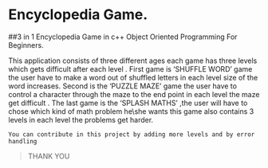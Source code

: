 # Encyclopedia Game.
##3 in 1 Encyclopedia Game in c++ Object Oriented Programming For Beginners.

This application consists of three different ages each game has three levels
 which gets difficult after each level . First game is ‘SHUFFLE WORD’ game  the
 user have to make a word out of shuffled letters in each level size of the word
 increases. Second is the ‘PUZZLE MAZE’ game the user have to control a
 character through the maze to the end point in each level the maze get difficult .
The last game is the ‘SPLASH MATHS’ ,the user will have to chose which kind of
 math problem he\she wants this game also contains 3 levels in each level the
 problems get harder.
 
 `You can contribute in this project by adding more levels and by error handling`
 >THANK YOU


